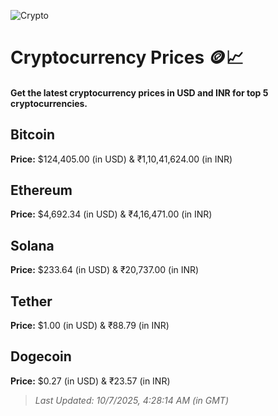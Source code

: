 
![Crypto](https://www.techguide.com.au/wp-content/uploads/2020/11/crypto3.jpeg)

# Cryptocurrency Prices 🪙📈

#### Get the latest cryptocurrency prices in USD and INR for top 5 cryptocurrencies.

## Bitcoin

**Price:** $124,405.00 (in USD) & ₹1,10,41,624.00 (in INR)

## Ethereum

**Price:** $4,692.34 (in USD) & ₹4,16,471.00 (in INR)

## Solana

**Price:** $233.64 (in USD) & ₹20,737.00 (in INR)

## Tether

**Price:** $1.00 (in USD) & ₹88.79 (in INR)

## Dogecoin

**Price:** $0.27 (in USD) & ₹23.57 (in INR)

> _Last Updated: 10/7/2025, 4:28:14 AM (in GMT)_
